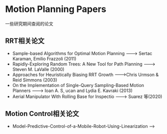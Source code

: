 # Motion Planning Papers
一些研究期间查阅的论文

## RRT相关论文
- Sample-based Algorithms for Optimal Motion Planning ---> Sertac  Karaman, Emilio  Frazzoli (2011)
- Rapidly-Exploring Random Trees: A New Tool for Path Planning ---> Steven M. LaValle (2000)
- Approaches for Heuristically Biasing RRT Growth --->Chris Urmson & Reid Simmons (2003)
- On the Implementation of Single-Query Sampling-Based Motion Planners ---> Ioan A. S¸ ucan and Lydia E. Kavraki (2013)
- Aerial Manipulator With Rolling Base for Inspectio ---> Suarez 等(2020)

## Motion Control相关论文
- Model-Predictive-Control-of-a-Mobile-Robot-Using-Linearization --> 
